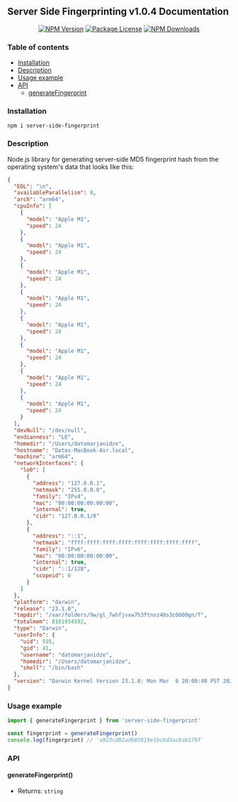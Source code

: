 ## Server Side Fingerprinting v1.0.4 Documentation

<p align="center">
  <a href="https://www.npmjs.com/package/server-side-fingerprint" target="_blank"><img src="https://img.shields.io/npm/v/server-side-fingerprint.svg" alt="NPM Version" /></a>
  <a href="https://www.npmjs.com/package/server-side-fingerprint" target="_blank"><img src="https://img.shields.io/npm/l/server-side-fingerprint.svg" alt="Package License" /></a>
  <a href="https://www.npmjs.com/package/server-side-fingerprint" target="_blank"><img src="https://img.shields.io/npm/dm/server-side-fingerprint.svg" alt="NPM Downloads" /></a>
</p>

### Table of contents

- [Installation](#Installation)
- [Description](#Description)
- [Usage example](#Usage-example)
- [API](#API)
  - [generateFingerprint](#generateFingerprint)

### Installation

```console
npm i server-side-fingerprint
```

### Description

Node.js library for generating server-side MD5 fingerprint hash from the
operating system's data that looks like this:

```json
{
  "EOL": "\n",
  "availableParallelism": 8,
  "arch": "arm64",
  "cpuInfo": [
    {
      "model": "Apple M1",
      "speed": 24
    },
    {
      "model": "Apple M1",
      "speed": 24
    },
    {
      "model": "Apple M1",
      "speed": 24
    },
    {
      "model": "Apple M1",
      "speed": 24
    },
    {
      "model": "Apple M1",
      "speed": 24
    },
    {
      "model": "Apple M1",
      "speed": 24
    },
    {
      "model": "Apple M1",
      "speed": 24
    },
    {
      "model": "Apple M1",
      "speed": 24
    }
  ],
  "devNull": "/dev/null",
  "endianness": "LE",
  "homedir": "/Users/datomarjanidze",
  "hostname": "Datos-MacBook-Air.local",
  "machine": "arm64",
  "networkInterfaces": {
    "lo0": [
      {
        "address": "127.0.0.1",
        "netmask": "255.0.0.0",
        "family": "IPv4",
        "mac": "00:00:00:00:00:00",
        "internal": true,
        "cidr": "127.0.0.1/8"
      },
      {
        "address": "::1",
        "netmask": "ffff:ffff:ffff:ffff:ffff:ffff:ffff:ffff",
        "family": "IPv6",
        "mac": "00:00:00:00:00:00",
        "internal": true,
        "cidr": "::1/128",
        "scopeid": 0
      }
    ]
  },
  "platform": "darwin",
  "release": "23.1.0",
  "tmpdir": "/var/folders/9w/gl_7whfjvxw7h3ftnvz48s3c0000gn/T",
  "totalmem": 8181934592,
  "type": "Darwin",
  "userInfo": {
    "uid": 555,
    "gid": 41,
    "username": "datomarjanidze",
    "homedir": "/Users/datomarjanidze",
    "shell": "/bin/bash"
  },
  "version": "Darwin Kernel Version 23.1.0: Mon Mar  6 20:00:40 PST 2023; root:xnu-8791.102.1~5/RELEASE_ARM64_T8103"
}
```

### Usage example

```ts
import { generateFingerprint } from 'server-side-fingerprint'

const fingerprint = generateFingerprint()
console.log(fingerprint) // 'a923cd82ad685819e1bcbd3acbab179f'
```

### API

#### generateFingerprint()

- Returns: `string`
